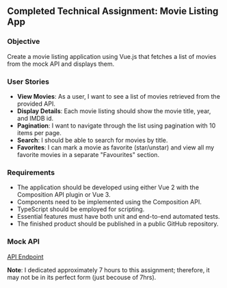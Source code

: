 ## Completed Technical Assignment: Movie Listing App

### Objective
Create a movie listing application using Vue.js that fetches a list of movies from the mock API and displays them.

### User Stories
- **View Movies**: As a user, I want to see a list of movies retrieved from the provided API.
- **Display Details**: Each movie listing should show the movie title, year, and IMDB id.
- **Pagination**: I want to navigate through the list using pagination with 10 items per page.
- **Search**: I should be able to search for movies by title.
- **Favorites**: I can mark a movie as favorite (star/unstar) and view all my favorite movies in a separate "Favourites" section.

### Requirements
- The application should be developed using either Vue 2 with the Composition API plugin or Vue 3.
- Components need to be implemented using the Composition API.
- TypeScript should be employed for scripting.
- Essential features must have both unit and end-to-end automated tests.
- The finished product should be published in a public GitHub repository.

### Mock API
[API Endpoint](https://jsonmock.hackerrank.com/api/movies/search/?Title=${title}&page=${page})

**Note**: I dedicated approximately 7 hours to this assignment; therefore, it may not be in its perfect form (just becouse of 7hrs).
